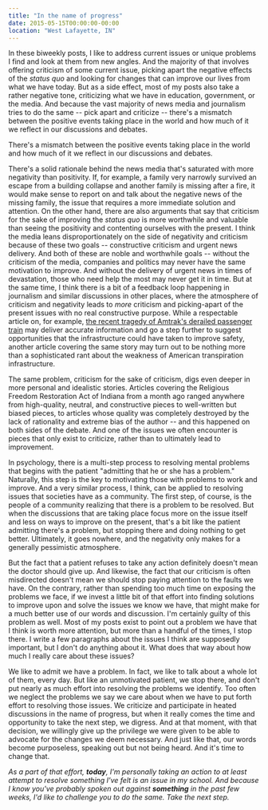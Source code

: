 ```yaml
---
title: "In the name of progress"
date: 2015-05-15T00:00:00-00:00
location: "West Lafayette, IN"
---
```


In these biweekly posts, I like to address current issues or unique problems I find and look at them from new angles. And the majority of that involves offering criticism of some current issue, picking apart the negative effects of the _status quo_ and looking for changes that can improve our lives from what we have today. But as a side effect, most of my posts also take a rather negative tone, criticizing what we have in education, government, or the media. And because the vast majority of news media and journalism tries to do the same -- pick apart and criticize -- there's a mismatch between the positive events taking place in the world and how much of it we reflect in our discussions and debates.

There's a mismatch between the positive events taking place in the world and how much of it we reflect in our discussions and debates.

There's a solid rationale behind the news media that's saturated with more negativity than positivity. If, for example, a family very narrowly survived an escape from a building collapse and another family is missing after a fire, it would make sense to report on and talk about the negative news of the missing family, the issue that requires a more immediate solution and attention. On the other hand, there are also arguments that say that criticism for the sake of improving the _status quo_ is more worthwhile and valuable than seeing the positivity and contenting ourselves with the present. I think the media leans disproportionately on the side of negativity and criticism because of these two goals -- constructive criticism and urgent news delivery. And both of these are noble and worthwhile goals -- without the criticism of the media, companies and politics may never have the same motivation to improve. And without the delivery of urgent news in times of devastation, those who need help the most may never get it in time. But at the same time, I think there is a bit of a feedback loop happening in journalism and similar discussions in other places, where the atmosphere of criticism and negativity leads to _more_ criticism and picking-apart of the present issues with no real constructive purpose. While a respectable article on, for example, [the recent tragedy of Amtrak's derailed passenger train](http://www.nytimes.com/2015/05/14/us/amtrak-train-derails-crash-philadelphia.html) may deliver accurate information and go a step further to suggest opportunities that the infrastructure could have taken to improve safety, another article covering the same story may turn out to be nothing more than a sophisticated rant about the weakness of American transpiration infrastructure.

The same problem, criticism for the sake of criticism, digs even deeper in more personal and idealistic stories. Articles covering the Religious Freedom Restoration Act of Indiana from a month ago ranged anywhere from high-quality, neutral, and constructive pieces to well-written but biased pieces, to articles whose quality was completely destroyed by the lack of rationality and extreme bias of the author -- and this happened on both sides of the debate. And one of the issues we often encounter is pieces that only exist to criticize, rather than to ultimately lead to improvement.

In psychology, there is a multi-step process to resolving mental problems that begins with the patient "admitting that he or she has a problem." Naturally, this step is the key to motivating those with problems to work and improve. And a very similar process, I think, can be applied to resolving issues that societies have as a community. The first step, of course, is the people of a community realizing that there is a problem to be resolved. But when the discussions that are taking place focus more on the issue itself and less on ways to improve on the present, that's a bit like the patient admitting there's a problem, but stopping there and doing nothing to get better. Ultimately, it goes nowhere, and the negativity only makes for a generally pessimistic atmosphere.

But the fact that a patient refuses to take any action definitely doesn't mean the doctor should give up. And likewise, the fact that our criticism is often misdirected doesn't mean we should stop paying attention to the faults we have. On the contrary, rather than spending too much time on exposing the problems we face, if we invest a little bit of that effort into finding solutions to improve upon and solve the issues we know we have, that might make for a much better use of our words and discussion. I'm certainly guilty of this problem as well. Most of my posts exist to point out a problem we have that I think is worth more attention, but more than a handful of the times, I stop there. I write a few paragraphs about the issues I think are supposedly important, but I don't do anything about it. What does that way about how much I really care about these issues?

We like to admit we have a problem. In fact, we like to talk about a whole lot of them, every day. But like an unmotivated patient, we stop there, and don't put nearly as much effort into resolving the problems we identify. Too often we neglect the problems we say we care about when we have to put forth effort to resolving those issues. We criticize and participate in heated discussions in the name of progress, but when it really comes the time and opportunity to take the next step, we digress. And at that moment, with that decision, we willingly give up the privilege we were given to be able to advocate for the changes we deem necessary. And just like that, our words become purposeless, speaking out but not being heard. And it's time to change that.

_As a part of that effort, **today**, I'm personally taking an action to at least attempt to resolve something I've felt is an issue in my school. And because I know you've probably spoken out against **something** in the past few weeks, I'd like to challenge you to do the same. Take the next step._
